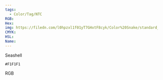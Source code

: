 ```yaml
---
tags:
  - Color/Tag/NTC
RGB:
Hex:
img: https://filedn.com/l0hpzxl1f01yT7GHxtF8cyk/Color%20Snake/standard_csv_to_svg//F1F1F1.svg
CMYK:
HSL:
Name:
---
```

Seashell
```palette
#F1F1F1
```
RGB
